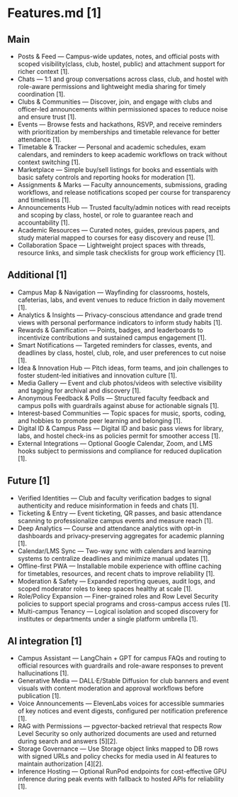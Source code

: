# Features.md [1]

## Main
- Posts & Feed — Campus-wide updates, notes, and official posts with scoped visibility(class, club, hostel, public) and attachment support for richer context [1].  
- Chats — 1:1 and group conversations across class, club, and hostel with role-aware permissions and lightweight media sharing for timely coordination [1].  
- Clubs & Communities — Discover, join, and engage with clubs and officer-led announcements within permissioned spaces to reduce noise and ensure trust [1].  
- Events — Browse fests and hackathons, RSVP, and receive reminders with prioritization by memberships and timetable relevance for better attendance [1].  
- Timetable & Tracker — Personal and academic schedules, exam calendars, and reminders to keep academic workflows on track without context switching [1].  
- Marketplace — Simple buy/sell listings for books and essentials with basic safety controls and reporting hooks for moderation [1].  
- Assignments & Marks — Faculty announcements, submissions, grading workflows, and release notifications scoped per course for transparency and timeliness [1].  
- Announcements Hub — Trusted faculty/admin notices with read receipts and scoping by class, hostel, or role to guarantee reach and accountability [1].  
- Academic Resources — Curated notes, guides, previous papers, and study material mapped to courses for easy discovery and reuse [1].  
- Collaboration Space — Lightweight project spaces with threads, resource links, and simple task checklists for group work efficiency [1].  

## Additional [1]
- Campus Map & Navigation — Wayfinding for classrooms, hostels, cafeterias, labs, and event venues to reduce friction in daily movement [1].  
- Analytics & Insights — Privacy-conscious attendance and grade trend views with personal performance indicators to inform study habits [1].  
- Rewards & Gamification — Points, badges, and leaderboards to incentivize contributions and sustained campus engagement [1].  
- Smart Notifications — Targeted reminders for classes, events, and deadlines by class, hostel, club, role, and user preferences to cut noise [1].  
- Idea & Innovation Hub — Pitch ideas, form teams, and join challenges to foster student-led initiatives and innovation culture [1].  
- Media Gallery — Event and club photos/videos with selective visibility and tagging for archival and discovery [1].  
- Anonymous Feedback & Polls — Structured faculty feedback and campus polls with guardrails against abuse for actionable signals [1].  
- Interest-based Communities — Topic spaces for music, sports, coding, and hobbies to promote peer learning and belonging [1].  
- Digital ID & Campus Pass — Digital ID and basic pass views for library, labs, and hostel check-ins as policies permit for smoother access [1].  
- External Integrations — Optional Google Calendar, Zoom, and LMS hooks subject to permissions and compliance for reduced duplication [1].  

## Future [1]
- Verified Identities — Club and faculty verification badges to signal authenticity and reduce misinformation in feeds and chats [1].  
- Ticketing & Entry — Event ticketing, QR passes, and basic attendance scanning to professionalize campus events and measure reach [1].  
- Deep Analytics — Course and attendance analytics with opt-in dashboards and privacy-preserving aggregates for academic planning [1].  
- Calendar/LMS Sync — Two-way sync with calendars and learning systems to centralize deadlines and minimize manual updates [1].  
- Offline-first PWA — Installable mobile experience with offline caching for timetables, resources, and recent chats to improve reliability [1].  
- Moderation & Safety — Expanded reporting queues, audit logs, and scoped moderator roles to keep spaces healthy at scale [1].  
- Role/Policy Expansion — Finer-grained roles and Row Level Security policies to support special programs and cross-campus access rules [1].  
- Multi-campus Tenancy — Logical isolation and scoped discovery for institutes or departments under a single platform umbrella [1].  

## AI integration [1]
- Campus Assistant — LangChain + GPT for campus FAQs and routing to official resources with guardrails and role-aware responses to prevent hallucinations [1].  
- Generative Media — DALL·E/Stable Diffusion for club banners and event visuals with content moderation and approval workflows before publication [1].  
- Voice Announcements — ElevenLabs voices for accessible summaries of key notices and event digests, configured per notification preference [1].  
- RAG with Permissions — pgvector-backed retrieval that respects Row Level Security so only authorized documents are used and returned during search and answers [5][2].  
- Storage Governance — Use Storage object links mapped to DB rows with signed URLs and policy checks for media used in AI features to maintain authorization [4][2].  
- Inference Hosting — Optional RunPod endpoints for cost-effective GPU inference during peak events with fallback to hosted APIs for reliability [1].  
